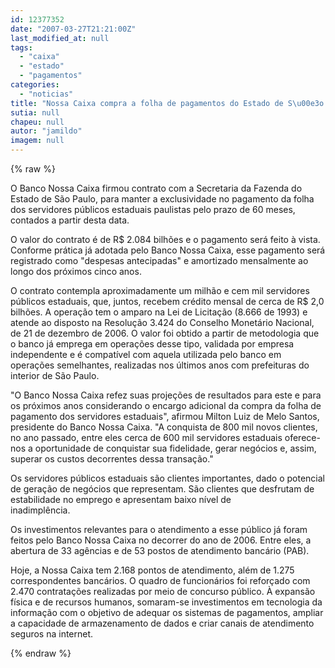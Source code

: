 ```yaml
---
id: 12377352
date: "2007-03-27T21:21:00Z"
last_modified_at: null
tags:
  - "caixa"
  - "estado"
  - "pagamentos"
categories:
  - "noticias"
title: "Nossa Caixa compra a folha de pagamentos do Estado de S\u00e3o Paulo por R$ 2.084 bilh\u00f5es"
sutia: null
chapeu: null
autor: "jamildo"
imagem: null
---
```

{% raw %}
<p>O Banco Nossa Caixa firmou contrato com a Secretaria da Fazenda do Estado de S&atilde;o Paulo, para manter a exclusividade no pagamento da folha dos servidores p&uacute;blicos estaduais paulistas pelo prazo de 60 meses, contados a partir desta data.</p>
<p>O valor do contrato &eacute; de R$ 2.084 bilh&otilde;es e o pagamento ser&aacute; feito &agrave; vista. Conforme pr&aacute;tica j&aacute; adotada pelo Banco Nossa Caixa, esse pagamento ser&aacute; registrado como "despesas antecipadas" e amortizado mensalmente ao longo dos pr&oacute;ximos cinco anos.</p>
<p>O contrato contempla aproximadamente um milh&atilde;o e cem mil servidores p&uacute;blicos estaduais, que, juntos, recebem cr&eacute;dito mensal de cerca de R$ 2,0 bilh&otilde;es. A opera&ccedil;&atilde;o tem o amparo na Lei de Licita&ccedil;&atilde;o (8.666 de 1993) e atende ao disposto na Resolu&ccedil;&atilde;o 3.424 do Conselho Monet&aacute;rio Nacional, de 21 de dezembro de 2006. O valor foi obtido a partir de metodologia que o banco j&aacute; emprega em opera&ccedil;&otilde;es desse tipo, validada por empresa independente e &eacute; compat&iacute;vel com aquela utilizada pelo banco em opera&ccedil;&otilde;es semelhantes, realizadas nos &uacute;ltimos anos com prefeituras do interior de S&atilde;o Paulo.</p>
<p>"O Banco Nossa Caixa refez suas proje&ccedil;&otilde;es de resultados para este e para os pr&oacute;ximos anos considerando o encargo adicional da compra da folha de pagamento dos servidores estaduais", afirmou Milton Luiz de Melo Santos, presidente do Banco Nossa Caixa. "A conquista de 800 mil novos clientes, no ano passado, entre eles cerca de 600 mil servidores estaduais oferece-nos a oportunidade de conquistar sua fidelidade, gerar neg&oacute;cios e, assim, superar os custos decorrentes dessa transa&ccedil;&atilde;o."</p>
<p>Os servidores p&uacute;blicos estaduais s&atilde;o clientes importantes, dado o potencial de gera&ccedil;&atilde;o de neg&oacute;cios que representam. S&atilde;o clientes que desfrutam de estabilidade no emprego e apresentam baixo n&iacute;vel de<br />inadimpl&ecirc;ncia.</p>
<p>Os investimentos relevantes para o atendimento a esse p&uacute;blico j&aacute; foram feitos pelo Banco Nossa Caixa no decorrer do ano de 2006. Entre eles, a abertura de 33 ag&ecirc;ncias e de 53 postos de atendimento banc&aacute;rio (PAB).</p>
<p>Hoje, a Nossa Caixa tem 2.168 pontos de atendimento, al&eacute;m de 1.275 correspondentes banc&aacute;rios. O quadro de funcion&aacute;rios foi refor&ccedil;ado com 2.470 contrata&ccedil;&otilde;es realizadas por meio de concurso p&uacute;blico. &Agrave; expans&atilde;o f&iacute;sica e de recursos humanos, somaram-se investimentos em tecnologia da informa&ccedil;&atilde;o com o objetivo de adequar os sistemas de pagamentos, ampliar a capacidade de armazenamento de dados e criar canais de atendimento seguros na internet.</p>
{% endraw %}